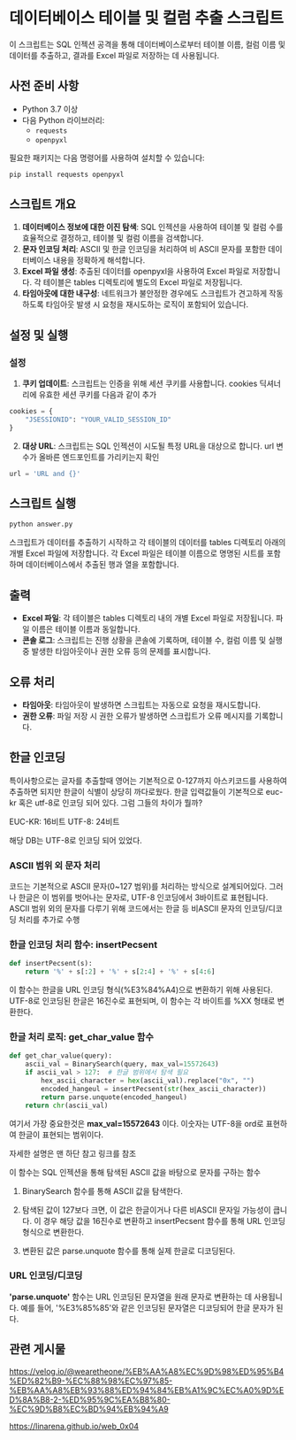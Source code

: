 # 데이터베이스 테이블 및 컬럼 추출 스크립트

이 스크립트는 SQL 인젝션 공격을 통해 데이터베이스로부터 테이블 이름, 컬럼 이름 및 데이터를 추출하고, 결과를 Excel 파일로 저장하는 데 사용됩니다. 

## 사전 준비 사항

- Python 3.7 이상
- 다음 Python 라이브러리:
  - `requests`
  - `openpyxl`

필요한 패키지는 다음 명령어를 사용하여 설치할 수 있습니다:

```bash
pip install requests openpyxl
```


## 스크립트 개요
1. <b> 데이터베이스 정보에 대한 이진 탐색</b>: SQL 인젝션을 사용하여 테이블 및 컬럼 수를 효율적으로 결정하고, 테이블 및 컬럼 이름을 검색합니다.
2. <b>문자 인코딩 처리</b>: ASCII 및 한글 인코딩을 처리하여 비 ASCII 문자를 포함한 데이터베이스 내용을 정확하게 해석합니다.
3. <b>Excel 파일 생성</b>: 추출된 데이터를 openpyxl을 사용하여 Excel 파일로 저장합니다. 각 테이블은 tables 디렉토리에 별도의 Excel 파일로 저장됩니다.
4. <b>타임아웃에 대한 내구성</b>: 네트워크가 불안정한 경우에도 스크립트가 견고하게 작동하도록 타임아웃 발생 시 요청을 재시도하는 로직이 포함되어 있습니다.

## 설정 및 실행

### 설정
1. <b>쿠키 업데이트</b>: 스크립트는 인증을 위해 세션 쿠키를 사용합니다. cookies 딕셔너리에 유효한 세션 쿠키를 다음과 같이 추가

```python
cookies = {
    "JSESSIONID": "YOUR_VALID_SESSION_ID"
}
```
2. <b>대상 URL</b>: 스크립트는 SQL 인젝션이 시도될 특정 URL을 대상으로 합니다. url 변수가 올바른 엔드포인트를 가리키는지 확인

```python
url = 'URL and {}'
```
## 스크립트 실행
```bash
python answer.py
```
스크립트가 데이터를 추출하기 시작하고 각 테이블의 데이터를 tables 디렉토리 아래의 개별 Excel 파일에 저장합니다. 각 Excel 파일은 테이블 이름으로 명명된 시트를 포함하며 데이터베이스에서 추출된 행과 열을 포함합니다.

## 출력
- <b>Excel 파일</b>: 각 테이블은 tables 디렉토리 내의 개별 Excel 파일로 저장됩니다. 파일 이름은 테이블 이름과 동일합니다.
- <b>콘솔 로그</b>: 스크립트는 진행 상황을 콘솔에 기록하며, 테이블 수, 컬럼 이름 및 실행 중 발생한 타임아웃이나 권한 오류 등의 문제를 표시합니다.

## 오류 처리
- <b>타임아웃</b>: 타임아웃이 발생하면 스크립트는 자동으로 요청을 재시도합니다.
- <b>권한 오류</b>: 파일 저장 시 권한 오류가 발생하면 스크립트가 오류 메시지를 기록합니다.

## 한글 인코딩

특이사항으로는 글자를 추출할때 영어는 기본적으로 0-127까지 아스키코드를 사용하여 추출하면 되지만 한글이 식별이 상당히 까다로웠다. 한글 입력값들이 기본적으로 euc-kr 혹은 utf-8로 인코딩 되어 있다. 그럼 그들의 차이가 뭘까?

EUC-KR: 16비트
UTF-8: 24비트

해당 DB는 UTF-8로 인코딩 되어 있었다.


### ASCII 범위 외 문자 처리

코드는 기본적으로 ASCII 문자(0~127 범위)를 처리하는 방식으로 설계되어있다. 그러나 한글은 이 범위를 벗어나는 문자로, UTF-8 인코딩에서 3바이트로 표현됩니다. ASCII 범위 외의 문자를 다루기 위해 코드에서는 한글 등 비ASCII 문자의 인코딩/디코딩 처리를 추가로 수행


### 한글 인코딩 처리 함수: insertPecsent

>
```python
def insertPecsent(s):
    return '%' + s[:2] + '%' + s[2:4] + '%' + s[4:6]
```

이 함수는 한글을 URL 인코딩 형식(%E3%84%A4)으로 변환하기 위해 사용된다. UTF-8로 인코딩된 한글은 16진수로 표현되며, 이 함수는 각 바이트를 %XX 형태로 변환한다.

### 한글 처리 로직: get_char_value 함수

>
```python
def get_char_value(query):
    ascii_val = BinarySearch(query, max_val=15572643)
    if ascii_val > 127:  # 한글 범위에서 탐색 필요
        hex_ascii_character = hex(ascii_val).replace("0x", "")
        encoded_hangeul = insertPecsent(str(hex_ascii_character))
        return parse.unquote(encoded_hangeul)
    return chr(ascii_val)
```

여기서 가장 중요한것은 **max_val=15572643** 이다. 이숫자는 UTF-8을 ord로 표현하여 한글이 표현되는 범위이다. 

자세한 설명은 맨 하단 참고 링크를 참조

이 함수는 SQL 인젝션을 통해 탐색된 ASCII 값을 바탕으로 문자를 구하는 함수

1. BinarySearch 함수를 통해 ASCII 값을 탐색한다.

2. 탐색된 값이 127보다 크면, 이 값은 한글이거나 다른 비ASCII 문자일 가능성이 큽니다. 이 경우 해당 값을 16진수로 변환하고 insertPecsent 함수를 통해 URL 인코딩 형식으로 변환한다.

3. 변환된 값은 parse.unquote 함수를 통해 실제 한글로 디코딩된다.

### URL 인코딩/디코딩

**'**parse.unquote**'** 함수는 URL 인코딩된 문자열을 원래 문자로 변환하는 데 사용됩니다. 예를 들어, '%E3%85%85'와 같은 인코딩된 문자열은 디코딩되어 한글 문자가 된다.

## 관련 게시물
https://velog.io/@wearetheone/%EB%AA%A8%EC%9D%98%ED%95%B4%ED%82%B9-%EC%88%98%EC%97%85-%EB%AA%A8%EB%93%88%ED%94%84%EB%A1%9C%EC%A0%9D%ED%8A%B8-2-%ED%95%9C%EA%B8%80-%EC%9D%B8%EC%BD%94%EB%94%A9

https://linarena.github.io/web_0x04
